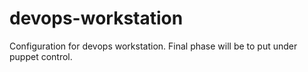 # devops-workstation
Configuration for devops workstation. Final phase will be to put under puppet control.
